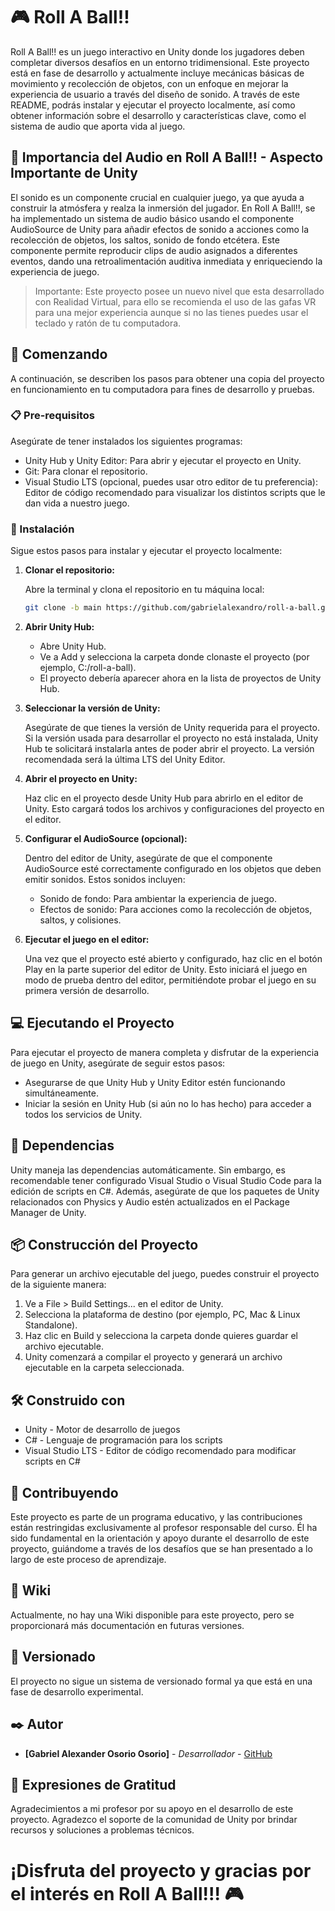 # 🎮 Roll A Ball!!

Roll A Ball!! es un juego interactivo en Unity donde los jugadores deben completar diversos desafíos en un entorno tridimensional. Este proyecto está en fase de desarrollo y actualmente incluye mecánicas básicas de movimiento y recolección de objetos, con un enfoque en mejorar la experiencia de usuario a través del diseño de sonido. A través de este README, podrás instalar y ejecutar el proyecto localmente, así como obtener información sobre el desarrollo y características clave, como el sistema de audio que aporta vida al juego.

## 🎵 Importancia del Audio en Roll A Ball!! - Aspecto Importante de Unity

El sonido es un componente crucial en cualquier juego, ya que ayuda a construir la atmósfera y realza la inmersión del jugador. En Roll A Ball!!, se ha implementado un sistema de audio básico usando el componente AudioSource de Unity para añadir efectos de sonido a acciones como la recolección de objetos, los saltos, sonido de fondo etcétera. Este componente permite reproducir clips de audio asignados a diferentes eventos, dando una retroalimentación auditiva inmediata y enriqueciendo la experiencia de juego.

> Importante: Este proyecto posee un nuevo nivel que esta desarrollado con Realidad Virtual, para ello se recomienda el uso de las gafas VR para una mejor experiencia aunque si no las tienes puedes usar el teclado y ratón de tu computadora.

## 🚀 Comenzando

A continuación, se describen los pasos para obtener una copia del proyecto en funcionamiento en tu computadora para fines de desarrollo y pruebas.

### 📋 Pre-requisitos

Asegúrate de tener instalados los siguientes programas:

- Unity Hub y Unity Editor: Para abrir y ejecutar el proyecto en Unity.
- Git: Para clonar el repositorio.
- Visual Studio LTS (opcional, puedes usar otro editor de tu preferencia): Editor de código recomendado para visualizar los distintos scripts que le dan vida a nuestro juego.

### 🔧 Instalación

Sigue estos pasos para instalar y ejecutar el proyecto localmente:

1. **Clonar el repositorio:**

   Abre la terminal y clona el repositorio en tu máquina local:
   ```bash
   git clone -b main https://github.com/gabrielalexandro/roll-a-ball.git
   ```

2. **Abrir Unity Hub:**

   - Abre Unity Hub.
   - Ve a Add y selecciona la carpeta donde clonaste el proyecto (por ejemplo, C:/roll-a-ball).
   - El proyecto debería aparecer ahora en la lista de proyectos de Unity Hub.

3. **Seleccionar la versión de Unity:** 

   Asegúrate de que tienes la versión de Unity requerida para el proyecto. Si la versión usada para desarrollar el proyecto no está instalada, Unity Hub te solicitará instalarla antes de poder abrir el proyecto. La versión recomendada será la última LTS del Unity Editor.

4. **Abrir el proyecto en Unity:** 

   Haz clic en el proyecto desde Unity Hub para abrirlo en el editor de Unity. Esto cargará todos los archivos y configuraciones del proyecto en el editor.

5. **Configurar el AudioSource (opcional):**

   Dentro del editor de Unity, asegúrate de que el componente AudioSource esté correctamente configurado en los objetos que deben emitir sonidos. Estos sonidos incluyen:
   - Sonido de fondo: Para ambientar la experiencia de juego.
   - Efectos de sonido: Para acciones como la recolección de objetos, saltos, y colisiones.

6. **Ejecutar el juego en el editor:**

   Una vez que el proyecto esté abierto y configurado, haz clic en el botón Play en la parte superior del editor de Unity. Esto iniciará el juego en modo de prueba dentro del editor, permitiéndote probar el juego en su primera versión de desarrollo.

## 💻 Ejecutando el Proyecto

Para ejecutar el proyecto de manera completa y disfrutar de la experiencia de juego en Unity, asegúrate de seguir estos pasos:

- Asegurarse de que Unity Hub y Unity Editor estén funcionando simultáneamente.
- Iniciar la sesión en Unity Hub (si aún no lo has hecho) para acceder a todos los servicios de Unity.

## 🔨 Dependencias

Unity maneja las dependencias automáticamente. Sin embargo, es recomendable tener configurado Visual Studio o Visual Studio Code para la edición de scripts en C#. Además, asegúrate de que los paquetes de Unity relacionados con Physics y Audio estén actualizados en el Package Manager de Unity.

## 📦 Construcción del Proyecto

Para generar un archivo ejecutable del juego, puedes construir el proyecto de la siguiente manera:

1. Ve a File > Build Settings... en el editor de Unity.
2. Selecciona la plataforma de destino (por ejemplo, PC, Mac & Linux Standalone).
3. Haz clic en Build y selecciona la carpeta donde quieres guardar el archivo ejecutable.
4. Unity comenzará a compilar el proyecto y generará un archivo ejecutable en la carpeta seleccionada.

## 🛠️ Construido con

- Unity - Motor de desarrollo de juegos
- C# - Lenguaje de programación para los scripts
- Visual Studio LTS - Editor de código recomendado para modificar scripts en C#

## 👥 Contribuyendo

Este proyecto es parte de un programa educativo, y las contribuciones están restringidas exclusivamente al profesor responsable del curso. Él ha sido fundamental en la orientación y apoyo durante el desarrollo de este proyecto, guiándome a través de los desafíos que se han presentado a lo largo de este proceso de aprendizaje.

## 📖 Wiki

Actualmente, no hay una Wiki disponible para este proyecto, pero se proporcionará más documentación en futuras versiones.

## 📌 Versionado

El proyecto no sigue un sistema de versionado formal ya que está en una fase de desarrollo experimental.

## ✒️ Autor

* **[Gabriel Alexander Osorio Osorio]** - *Desarrollador* - [GitHub](https://github.com/gabrielalexandro/)

## 🎁 Expresiones de Gratitud

Agradecimientos a mi profesor por su apoyo en el desarrollo de este proyecto.
Agradezco el soporte de la comunidad de Unity por brindar recursos y soluciones a problemas técnicos.

# ¡Disfruta del proyecto y gracias por el interés en Roll A Ball!!! 🎮
